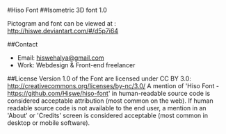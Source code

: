 #Hiso Font
##Isometric 3D font 1.0

Pictogram and font can be viewed at :
http://hiswe.deviantart.com/#/d5p7i64

##Contact
- Email: hiswehalya@gmail.com
- Work: Webdesign & Front-end freelancer

##License
Version 1.0 of the Font are licensed under CC BY 3.0:
http://creativecommons.org/licenses/by-nc/3.0/
A mention of 'Hiso Font - https://github.com/Hiswe/hiso-font'
in human-readable source code is considered acceptable attribution (most common on the
web). If human readable source code is not available to the end user, a mention in an 'About'
or 'Credits' screen is considered acceptable (most common in desktop or mobile software).